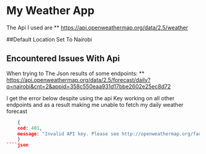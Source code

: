 # My Weather App

The Api I used are
** https://api.openweathermap.org/data/2.5/weather

##Default Location Set To Nairobi

## Encountered Issues With Api

When trying to The Json results of some endpoints:
** https://api.openweathermap.org/data/2.5/forecast/daily?q=nairobi&cnt=2&appid=358c550eaa931d17bbe2602e25ec8d72

I get the error below despite using the api Key working on all other endpoints and as a result making
me unable to fetch my daily weather forecast

````json
    {
    cod: 401,
    message: "Invalid API key. Please see http://openweathermap.org/faq#error401 for more info."
    }
````json

